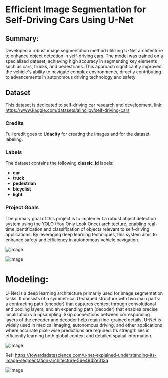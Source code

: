 # Efficient Image Segmentation for Self-Driving Cars Using U-Net

## Summary:
Developed a robust image segmentation method utilizing U-Net architecture to enhance object detection in self-driving cars. The model was trained on a specialized dataset, achieving high accuracy in segmenting key elements such as cars, trucks, and pedestrians. This approach significantly improved the vehicle's ability to navigate complex environments, directly contributing to advancements in autonomous driving technology and safety.




## Dataset
This dataset is dedicated to self-driving car research and development. 
link: https://www.kaggle.com/datasets/alincijov/self-driving-cars

### Credits
Full credit goes to **Udacity** for creating the images and for the dataset labeling.

### Labels
The dataset contains the following **classic_id** labels:
- **car**
- **truck**
- **pedestrian**
- **bicyclist**
- **light**

### Project Goals

The primary goal of this project is to implement a robust object detection system using the YOLO (You Only Look Once) architecture, enabling real-time identification and classification of objects relevant to self-driving applications. By leveraging deep learning techniques, this system aims to enhance safety and efficiency in autonomous vehicle navigation.


![image](https://github.com/user-attachments/assets/dd8545cc-ef78-4856-ae2e-82e9899ef598)


![image](https://github.com/user-attachments/assets/2c178d51-9a2e-4823-929e-678fb78da899)



# Modeling: 

U-Net is a deep learning architecture primarily used for image segmentation tasks. It consists of a symmetrical U-shaped structure with two main parts: a contracting path (encoder) that captures context through convolutional and pooling layers, and an expanding path (decoder) that enables precise localization via upsampling. Skip connections between corresponding layers of the encoder and decoder help retain fine-grained details. U-Net is widely used in medical imaging, autonomous driving, and other applications where accurate pixel-wise predictions are required. Its strength lies in efficiently learning both global context and detailed spatial information.

![image](https://github.com/user-attachments/assets/6a028bed-4f46-47d9-bb90-e3afef4e24c7)

Ref: https://towardsdatascience.com/u-net-explained-understanding-its-image-segmentation-architecture-56e4842e313a






![image](https://github.com/user-attachments/assets/ae70105e-ad7f-4871-8de6-c12d2490de27)

